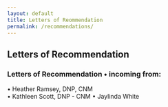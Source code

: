 ```yaml
---
layout: default
title: Letters of Reommendation
permalink: /recommendations/
---
```


## Letters of Recommendation

### Letters of Recommendation • incoming from: 
• Heather Ramsey, DNP, CNM  
• Kathleen Scott, DNP - CNM 
• Jaylinda White
